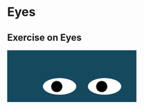 # Eyes
## Exercise on Eyes
<a href= "https://github.com/kmcarter2025/eye"></a>
<img src= "https://github.com/kmcarter2025/eye/blob/main/eye.png.png" width='300'/>
